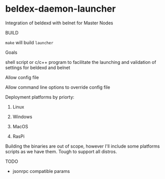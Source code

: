 # beldex-daemon-launcher

Integration of beldexd with belnet for Master Nodes



BUILD



`make` will build `launcher`



Goals

shell script or c/c++ program to facilitate the launching and validation of settings for beldexd and belnet



Allow config file


Allow command line options to override config file



Deployment platforms by priorty:

1. Linux

2. Windows

3. MacOS

4. RasPi



Building the binaries are out of scope, however I'll include some platforms scripts as we have them. Tough to support all distros.



TODO

- jsonrpc compatible params

